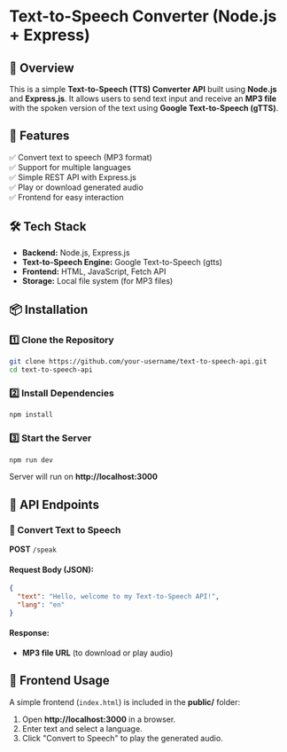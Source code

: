 # Text-to-Speech Converter (Node.js + Express)

## 📌 Overview
This is a simple **Text-to-Speech (TTS) Converter API** built using **Node.js** and **Express.js**. It allows users to send text input and receive an **MP3 file** with the spoken version of the text using **Google Text-to-Speech (gTTS)**.

## 🚀 Features
✅ Convert text to speech (MP3 format)  
✅ Support for multiple languages  
✅ Simple REST API with Express.js  
✅ Play or download generated audio  
✅ Frontend for easy interaction  

## 🛠 Tech Stack
- **Backend:** Node.js, Express.js
- **Text-to-Speech Engine:** Google Text-to-Speech (gtts)
- **Frontend:** HTML, JavaScript, Fetch API
- **Storage:** Local file system (for MP3 files)

## 📦 Installation
### 1️⃣ Clone the Repository
```sh
git clone https://github.com/your-username/text-to-speech-api.git
cd text-to-speech-api
```

### 2️⃣ Install Dependencies
```sh
npm install
```

### 3️⃣ Start the Server
```sh
npm run dev
```
Server will run on **http://localhost:3000**

## 📡 API Endpoints
### 🔹 Convert Text to Speech
**POST** `/speak`

#### Request Body (JSON):
```json
{
  "text": "Hello, welcome to my Text-to-Speech API!",
  "lang": "en"
}
```

#### Response:
- **MP3 file URL** (to download or play audio)

## 🎨 Frontend Usage
A simple frontend (`index.html`) is included in the **public/** folder:
1. Open **http://localhost:3000** in a browser.
2. Enter text and select a language.
3. Click "Convert to Speech" to play the generated audio.


